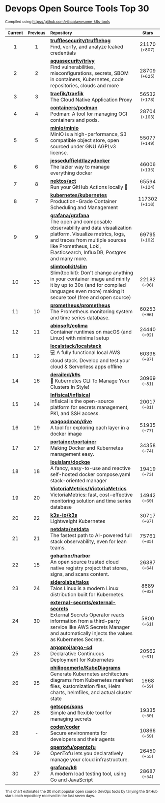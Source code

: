 # Devops Open Source Tools Top 30
<sup>Compiled using https://github.com/vilaca/awesome-k8s-tools</sup>
<div align="center">

|<sub>Current</sub>|<sub>Previous</sub>|<sub>Repository</sub>|<sub>Stars</sub>|
|:---:|:---:|:---|:---:|
|1|1|[**trufflesecurity/trufflehog**](https://github.com/trufflesecurity/trufflehog)<br/>Find, verify, and analyze leaked credentials|21170 <sup>(+807)</sup>|
|2|2|[**aquasecurity/trivy**](https://github.com/aquasecurity/trivy)<br/>Find vulnerabilities, misconfigurations, secrets, SBOM in containers, Kubernetes, code repositories, clouds and more|28709 <sup>(+625)</sup>|
|3|3|[**traefik/traefik**](https://github.com/traefik/traefik)<br/>The Cloud Native Application Proxy|56532 <sup>(+178)</sup>|
|4|4|[**containers/podman**](https://github.com/containers/podman)<br/>Podman: A tool for managing OCI containers and pods.|28704 <sup>(+163)</sup>|
|5|5|[**minio/minio**](https://github.com/minio/minio)<br/>MinIO is a high-performance, S3 compatible object store, open sourced under GNU AGPLv3 license.|55077 <sup>(+149)</sup>|
|6|6|[**jesseduffield/lazydocker**](https://github.com/jesseduffield/lazydocker)<br/>The lazier way to manage everything docker|46006 <sup>(+135)</sup>|
|7|8|[**nektos/act**](https://github.com/nektos/act)<br/>Run your GitHub Actions locally 🚀|65594 <sup>(+124)</sup>|
|8|7|[**kubernetes/kubernetes**](https://github.com/kubernetes/kubernetes)<br/>Production-Grade Container Scheduling and Management|117302 <sup>(+116)</sup>|
|9|9|[**grafana/grafana**](https://github.com/grafana/grafana)<br/>The open and composable observability and data visualization platform. Visualize metrics, logs, and traces from multiple sources like Prometheus, Loki, Elasticsearch, InfluxDB, Postgres and many more. |69795 <sup>(+102)</sup>|
|10|13|[**slimtoolkit/slim**](https://github.com/slimtoolkit/slim)<br/>Slim(toolkit): Don't change anything in your container image and minify it by up to 30x (and for compiled languages even more) making it secure too! (free and open source)|22182 <sup>(+96)</sup>|
|11|10|[**prometheus/prometheus**](https://github.com/prometheus/prometheus)<br/>The Prometheus monitoring system and time series database.|60253 <sup>(+96)</sup>|
|12|11|[**abiosoft/colima**](https://github.com/abiosoft/colima)<br/>Container runtimes on macOS (and Linux) with minimal setup|24440 <sup>(+92)</sup>|
|13|12|[**localstack/localstack**](https://github.com/localstack/localstack)<br/>💻 A fully functional local AWS cloud stack. Develop and test your cloud & Serverless apps offline|60396 <sup>(+87)</sup>|
|14|16|[**derailed/k9s**](https://github.com/derailed/k9s)<br/>🐶 Kubernetes CLI To Manage Your Clusters In Style!|30969 <sup>(+81)</sup>|
|15|14|[**Infisical/infisical**](https://github.com/Infisical/infisical)<br/>Infisical is the open-source platform for secrets management, PKI, and SSH access.|20017 <sup>(+81)</sup>|
|16|19|[**wagoodman/dive**](https://github.com/wagoodman/dive)<br/>A tool for exploring each layer in a docker image|51935 <sup>(+77)</sup>|
|17|17|[**portainer/portainer**](https://github.com/portainer/portainer)<br/>Making Docker and Kubernetes management easy.|34358 <sup>(+74)</sup>|
|18|18|[**louislam/dockge**](https://github.com/louislam/dockge)<br/>A fancy, easy-to-use and reactive self-hosted docker compose.yaml stack-oriented manager|19419 <sup>(+73)</sup>|
|19|20|[**VictoriaMetrics/VictoriaMetrics**](https://github.com/VictoriaMetrics/VictoriaMetrics)<br/>VictoriaMetrics: fast, cost-effective monitoring solution and time series database|14942 <sup>(+69)</sup>|
|20|22|[**k3s-io/k3s**](https://github.com/k3s-io/k3s)<br/>Lightweight Kubernetes|30717 <sup>(+67)</sup>|
|21|21|[**netdata/netdata**](https://github.com/netdata/netdata)<br/>The fastest path to AI-powered full stack observability, even for lean teams.|75761 <sup>(+65)</sup>|
|22|15|[**goharbor/harbor**](https://github.com/goharbor/harbor)<br/>An open source trusted cloud native registry project that stores, signs, and scans content.|26387 <sup>(+64)</sup>|
|23|24|[**siderolabs/talos**](https://github.com/siderolabs/talos)<br/>Talos Linux is a modern Linux distribution built for Kubernetes.|8689 <sup>(+63)</sup>|
|24|30|[**external-secrets/external-secrets**](https://github.com/external-secrets/external-secrets)<br/>External Secrets Operator reads information from a third-party service like AWS Secrets Manager and automatically injects the values as Kubernetes Secrets.|5800 <sup>(+61)</sup>|
|25|23|[**argoproj/argo-cd**](https://github.com/argoproj/argo-cd)<br/>Declarative Continuous Deployment for Kubernetes|20562 <sup>(+61)</sup>|
|26|25|[**philippemerle/KubeDiagrams**](https://github.com/philippemerle/KubeDiagrams)<br/>Generate Kubernetes architecture diagrams from Kubernetes manifest files, kustomization files, Helm charts, helmfiles, and actual cluster state|1668 <sup>(+59)</sup>|
|27|28|[**getsops/sops**](https://github.com/getsops/sops)<br/>Simple and flexible tool for managing secrets|19335 <sup>(+59)</sup>|
|28|-|[**coder/coder**](https://github.com/coder/coder)<br/>Secure environments for developers and their agents|10866 <sup>(+59)</sup>|
|29|29|[**opentofu/opentofu**](https://github.com/opentofu/opentofu)<br/>OpenTofu lets you declaratively manage your cloud infrastructure.|26450 <sup>(+55)</sup>|
|30|27|[**grafana/k6**](https://github.com/grafana/k6)<br/>A modern load testing tool, using Go and JavaScript|28687 <sup>(+54)</sup>|


</div>

<sub>This chart estimates the 30 most popular open source DevOps tools by tallying the GitHub stars each repository received in the last seven days.</sub>
